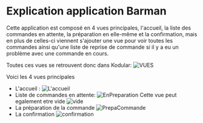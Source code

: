 # Explication application Barman

Cette application est composé en 4 vues principales, l'accueil, la liste des commandes en attente, la préparation en elle-même et la confirmation, mais en plus de celles-ci viennent s'ajouter une vue pour voir toutes les commandes ainsi qu'une liste de reprise de commande si il y a eu un problème avec une commande en cours.

Toutes ces vues se retrouvent donc dans Kodular:
![VUES](https://github.com/BasileAmeeuw/AppDroneDelivreur/blob/main/Image%20github/Vues/BarmanApp/VuePrincipaleBarman.png )

Voici les 4 vues principales 
* L'accueil : ![L'accueil](https://github.com/BasileAmeeuw/AppDroneDelivreur/blob/main/Image%20github/Vues/BarmanApp/Accueil.png )
* Liste de commandes en attente: ![EnPreparation](https://github.com/BasileAmeeuw/AppDroneDelivreur/blob/main/Image%20github/Vues/BarmanApp/VuePrepa.png)
  Cette vue peut egalement etre vide ![vide](https://github.com/BasileAmeeuw/AppDroneDelivreur/blob/main/Image%20github/Vues/BarmanApp/Preparation.png)
* La préparation de la commande ![PrepaCommande](https://github.com/BasileAmeeuw/AppDroneDelivreur/blob/main/Image%20github/Vues/BarmanApp/commande.png)
* La confirmation ![confirmation](https://github.com/BasileAmeeuw/AppDroneDelivreur/blob/main/Image%20github/Vues/BarmanApp/Confirmation.png)
